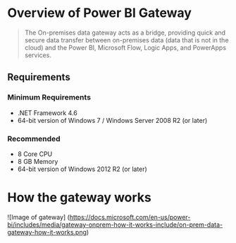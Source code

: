 # Overview of Power BI Gateway
>The On-premises data gateway acts as a bridge, providing quick and secure data transfer between on-premises data (data that is not in the cloud) and the Power BI, Microsoft Flow, Logic Apps, and PowerApps services.

## Requirements
### Minimum Requirements
   * .NET Framework 4.6
   * 64-bit version of Windows 7 / Windows Server 2008 R2 (or later)
### Recommended
   * 8 Core CPU
   * 8 GB Memory
   * 64-bit version of Windows 2012 R2 (or later)
# How the gateway works
![Image of gateway]
(https://docs.microsoft.com/en-us/power-bi/includes/media/gateway-onprem-how-it-works-include/on-prem-data-gateway-how-it-works.png)

